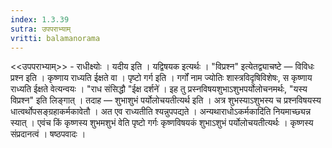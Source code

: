 ```yaml
---
index: 1.3.39
sutra: उपपराभ्याम्
vritti: balamanorama
---
```


<<उपपराभ्याम्>> - राधीक्ष्योः । यदीय इति । यद्विषयक इत्यर्थः । "विप्रश्न" इत्येतद्व्याचष्टे — विविधः प्रश्न इति । कृष्णाय राध्यति ईक्षते वा । पृष्टो गर्ग इति । गर्गों नाम ज्योतिः शास्त्रविदृषिविशेषः, स कृष्णाय राध्यति ईक्षते वेत्यन्वयः । "राध संसिद्धौ "ईक्ष दर्शने॑ । इह तु प्रस्नविषयशुभाऽशुभपर्योलोचनमर्थः, "यस्य विप्रश्न" इति लिङ्गात् । तदाह — शुभाशुभं पर्योलोचयतीत्यर्थ इति । अत्र शुभस्याऽशुभस्य च प्रश्नविषयस्य धात्वर्थोपसङ्ग्रहाकर्मकावेतौ । अत एव राध्यतीति श्यन्नुपपद्यते । अन्यथाराधोऽकर्मकादि॑ति नियमाच्छ्यन्न स्यात् । एवंच किं कृष्णस्य शुभमशुभं वेति पृष्टो गर्गः कृष्णविषयकं शुभाऽशुभं पर्योलोचयतीत्यर्थः । कृष्णस्य संप्रदानत्वं । षष्ठपवादः ।